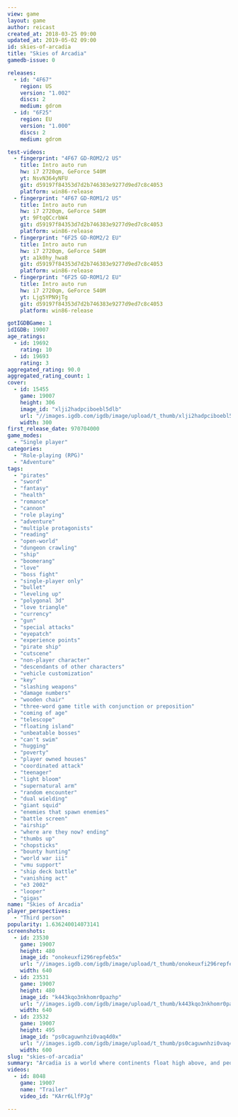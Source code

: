 ```yaml
---
view: game
layout: game
author: reicast
created_at: 2018-03-25 09:00
updated_at: 2019-05-02 09:00
id: skies-of-arcadia
title: "Skies of Arcadia"
gamedb-issue: 0

releases:
  - id: "4F67"
    region: US
    version: "1.002"
    discs: 2
    medium: gdrom
  - id: "6F25"
    region: EU
    version: "1.000"
    discs: 2
    medium: gdrom

test-videos:
  - fingerprint: "4F67 GD-ROM2/2 US"
    title: Intro auto run
    hw: i7 2720qm, GeForce 540M
    yt: NsvN364yNFU
    git: d59197f84353d7d2b746383e9277d9ed7c8c4053
    platform: win86-release
  - fingerprint: "4F67 GD-ROM1/2 US"
    title: Intro auto run
    hw: i7 2720qm, GeForce 540M
    yt: 9FtqQCcrbW4
    git: d59197f84353d7d2b746383e9277d9ed7c8c4053
    platform: win86-release
  - fingerprint: "6F25 GD-ROM2/2 EU"
    title: Intro auto run
    hw: i7 2720qm, GeForce 540M
    yt: a1k0hy_hwa8
    git: d59197f84353d7d2b746383e9277d9ed7c8c4053
    platform: win86-release
  - fingerprint: "6F25 GD-ROM1/2 EU"
    title: Intro auto run
    hw: i7 2720qm, GeForce 540M
    yt: Ljg5YPN9jTg
    git: d59197f84353d7d2b746383e9277d9ed7c8c4053
    platform: win86-release

gotIGDBGame: 1
idIGDB: 19007
age_ratings:
  - id: 19692
    rating: 10
  - id: 19693
    rating: 3
aggregated_rating: 90.0
aggregated_rating_count: 1
cover:
  - id: 15455
    game: 19007
    height: 306
    image_id: "xlji2hadpciboebl5dlb"
    url: "//images.igdb.com/igdb/image/upload/t_thumb/xlji2hadpciboebl5dlb.jpg"
    width: 300
first_release_date: 970704000
game_modes:
  - "Single player"
categories:
  - "Role-playing (RPG)"
  - "Adventure"
tags:
  - "pirates"
  - "sword"
  - "fantasy"
  - "health"
  - "romance"
  - "cannon"
  - "role playing"
  - "adventure"
  - "multiple protagonists"
  - "reading"
  - "open-world"
  - "dungeon crawling"
  - "ship"
  - "boomerang"
  - "love"
  - "boss fight"
  - "single-player only"
  - "bullet"
  - "leveling up"
  - "polygonal 3d"
  - "love triangle"
  - "currency"
  - "gun"
  - "special attacks"
  - "eyepatch"
  - "experience points"
  - "pirate ship"
  - "cutscene"
  - "non-player character"
  - "descendants of other characters"
  - "vehicle customization"
  - "key"
  - "slashing weapons"
  - "damage numbers"
  - "wooden chair"
  - "three-word game title with conjunction or preposition"
  - "coming of age"
  - "telescope"
  - "floating island"
  - "unbeatable bosses"
  - "can't swim"
  - "hugging"
  - "poverty"
  - "player owned houses"
  - "coordinated attack"
  - "teenager"
  - "light bloom"
  - "supernatural arm"
  - "random encounter"
  - "dual wielding"
  - "giant squid"
  - "enemies that spawn enemies"
  - "battle screen"
  - "airship"
  - "where are they now? ending"
  - "thumbs up"
  - "chopsticks"
  - "bounty hunting"
  - "world war iii"
  - "vmu support"
  - "ship deck battle"
  - "vanishing act"
  - "e3 2002"
  - "looper"
  - "gigas"
name: "Skies of Arcadia"
player_perspectives:
  - "Third person"
popularity: 1.636240014073141
screenshots:
  - id: 23530
    game: 19007
    height: 480
    image_id: "onokeuxfi296repfeb5x"
    url: "//images.igdb.com/igdb/image/upload/t_thumb/onokeuxfi296repfeb5x.jpg"
    width: 640
  - id: 23531
    game: 19007
    height: 480
    image_id: "k443kqo3nkhomr0pazhp"
    url: "//images.igdb.com/igdb/image/upload/t_thumb/k443kqo3nkhomr0pazhp.jpg"
    width: 640
  - id: 23532
    game: 19007
    height: 495
    image_id: "ps0caguwnhzi0vaq4d0x"
    url: "//images.igdb.com/igdb/image/upload/t_thumb/ps0caguwnhzi0vaq4d0x.jpg"
    width: 600
slug: "skies-of-arcadia"
summary: "Arcadia is a world where continents float high above, and people travel by airships. Among the countries of this world, the most powerful one is the Empire of Valua. Guided by its greedy admirals, Valua strives to possess all the power in Arcadia. The boy Vyse and the girl Aika are members of the Blue Rogues - noble pirates who attack only Valuan war ships. During one of their confrontations with a battle ship, they encounter a girl named Fina, who is on an important mission whose secret she cannot tell yet. Involved in the conflict with the Empire of Valua, the trio of the heroes must explore the whole world of Arcadia in order to defeat the admirals."
videos:
  - id: 8048
    game: 19007
    name: "Trailer"
    video_id: "KArr6LlfPJg"

---
```

